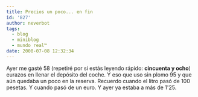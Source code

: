 ```yaml
---
title: Precios un poco... en fin
id: '827'
author: neverbot
tags:
  - blog
  - miniblog
  - mundo real™
date: 2008-07-08 12:32:34
---
```


Ayer me gasté 58 (repetiré por si estás leyendo rápido: **cincuenta y ocho**) eurazos en llenar el depósito del coche. Y eso que uso sin plomo 95 y que aún quedaba un poco en la reserva. Recuerdo cuando el litro pasó de 100 pesetas. Y cuando pasó de un euro. Y ayer ya estaba a más de 1'25.

